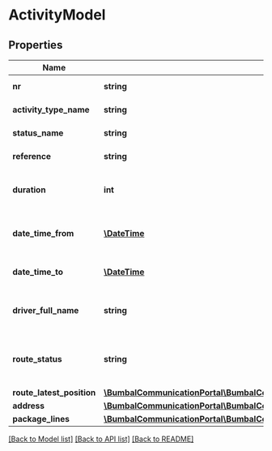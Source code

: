 # ActivityModel

## Properties
Name | Type | Description | Notes
------------ | ------------- | ------------- | -------------
**nr** | **string** | Number of this Activity | [optional] 
**activity_type_name** | **string** | Type of this Activity | [optional] 
**status_name** | **string** | Status of this Activity | [optional] 
**reference** | **string** | Reference number | [optional] 
**duration** | **int** | Max duration of the activity in minutes | [optional] 
**date_time_from** | [**\DateTime**](\DateTime.md) | Planned start time of this activity | [optional] 
**date_time_to** | [**\DateTime**](\DateTime.md) | Planned stop time of this activity | [optional] 
**driver_full_name** | **string** | Name of the driver assigned to this route | [optional] 
**route_status** | **string** | Status of the Route this Activity is planned on | [optional] 
**route_latest_position** | [**\BumbalCommunicationPortal\BumbalCommunicationPortal\Model\GeoPositionModel**](GeoPositionModel.md) |  | [optional] 
**address** | [**\BumbalCommunicationPortal\BumbalCommunicationPortal\Model\AddressModel**](AddressModel.md) |  | [optional] 
**package_lines** | [**\BumbalCommunicationPortal\BumbalCommunicationPortal\Model\PackageLineModel[]**](PackageLineModel.md) |  | [optional] 

[[Back to Model list]](../README.md#documentation-for-models) [[Back to API list]](../README.md#documentation-for-api-endpoints) [[Back to README]](../README.md)


